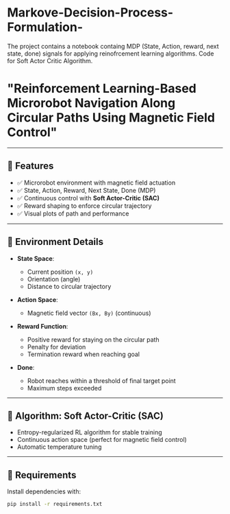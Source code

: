 # Markove-Decision-Process-Formulation-
The project contains a notebook containg MDP (State, Action, reward, next state, done) signals for applying reinofrcement learning algorithms. 
Code for Soft Actor Critic Algorithm. 
# "Reinforcement Learning-Based Microrobot Navigation Along Circular Paths Using Magnetic Field Control"


---

## 🚀 Features

- ✅ Microrobot environment with magnetic field actuation
- ✅ State, Action, Reward, Next State, Done (MDP)
- ✅ Continuous control with **Soft Actor-Critic (SAC)**
- ✅ Reward shaping to enforce circular trajectory
- ✅ Visual plots of path and performance

---

## 🧬 Environment Details

- **State Space**:
  - Current position `(x, y)`
  - Orientation (angle)
  - Distance to circular trajectory

- **Action Space**:
  - Magnetic field vector `(Bx, By)` (continuous)

- **Reward Function**:
  - Positive reward for staying on the circular path
  - Penalty for deviation
  - Termination reward when reaching goal

- **Done**:
  - Robot reaches within a threshold of final target point
  - Maximum steps exceeded

---

## 🧠 Algorithm: Soft Actor-Critic (SAC)

- Entropy-regularized RL algorithm for stable training
- Continuous action space (perfect for magnetic field control)
- Automatic temperature tuning

---

## 🧪 Requirements

Install dependencies with:

```bash
pip install -r requirements.txt

